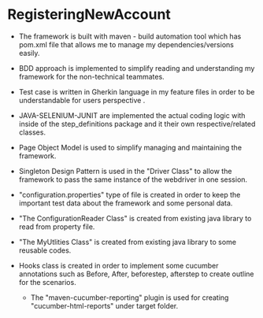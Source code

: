 # RegisteringNewAccount

- The framework is built with maven - build automation tool which has pom.xml file that allows
  me to manage my dependencies/versions easily.

- BDD approach is implemented to simplify reading and understanding my framework for the 
  non-technical teammates.

- Test case is written in Gherkin language in my feature files in order to be understandable for 
  users perspective .

- JAVA-SELENIUM-JUNIT are implemented the actual coding logic with inside of the 
  step_definitions package and it their own respective/related classes.
 
 - Page Object Model is used to simplify managing and maintaining the framework.
 
 - Singleton Design Pattern is used in the "Driver Class" to allow the framework to pass the same 
   instance of the webdriver in one session.
 
 - "configuration.properties" type of file is created in order to keep the important test data about the 
    framework and some personal data.
 
 - "The ConfigurationReader Class" is created from existing java library to read from property file.
 
 - "The MyUtlities Class" is created from existing java library to some reusable codes.
 
 - Hooks class is created in order to implement some cucumber annotations such as Before, After, 
   beforestep, afterstep to create outline for the scenarios.
   
   - The "maven-cucumber-reporting" plugin is used for creating "cucumber-html-reports" under target 
     folder. 
 
 
